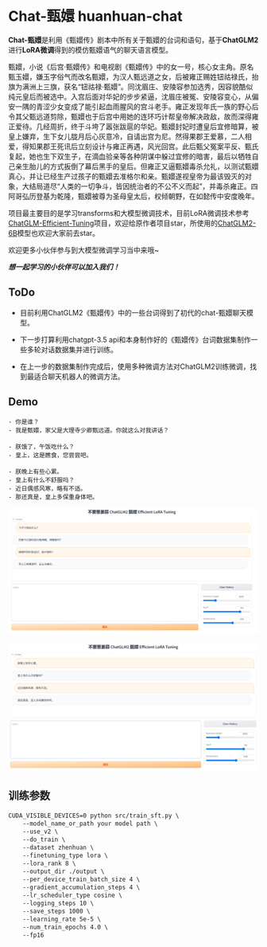 # Chat-甄嬛 huanhuan-chat

**Chat-甄嬛**是利用《甄嬛传》剧本中所有关于甄嬛的台词和语句，基于**ChatGLM2**进行**LoRA微调**得到的模仿甄嬛语气的聊天语言模型。

甄嬛，小说《后宫·甄嬛传》和电视剧《甄嬛传》中的女一号，核心女主角。原名甄玉嬛，嫌玉字俗气而改名甄嬛，为汉人甄远道之女，后被雍正赐姓钮祜禄氏，抬旗为满洲上三旗，获名“钮祜禄·甄嬛”。同沈眉庄、安陵容参加选秀，因容貌酷似纯元皇后而被选中。入宫后面对华妃的步步紧逼，沈眉庄被冤、安陵容变心，从偏安一隅的青涩少女变成了能引起血雨腥风的宫斗老手。雍正发现年氏一族的野心后令其父甄远道剪除，甄嬛也于后宫中用她的连环巧计帮皇帝解决政敌，故而深得雍正爱待。几经周折，终于斗垮了嚣张跋扈的华妃。甄嬛封妃时遭皇后宜修暗算，被皇上嫌弃，生下女儿胧月后心灰意冷，自请出宫为尼。然得果郡王爱慕，二人相爱，得知果郡王死讯后立刻设计与雍正再遇，风光回宫。此后甄父冤案平反、甄氏复起，她也生下双生子，在滴血验亲等各种阴谋中躲过宜修的暗害，最后以牺牲自己亲生胎儿的方式扳倒了幕后黑手的皇后。但雍正又逼甄嬛毒杀允礼，以测试甄嬛真心，并让已经生产过孩子的甄嬛去准格尔和亲。甄嬛遂视皇帝为最该毁灭的对象，大结局道尽“人类的一切争斗，皆因统治者的不公不义而起”，并毒杀雍正。四阿哥弘历登基为乾隆，甄嬛被尊为圣母皇太后，权倾朝野，在如懿传中安度晚年。

项目最主要目的是学习transforms和大模型微调技术，目前LoRA微调技术参考[ChatGLM-Efficient-Tuning](https://github.com/hiyouga/ChatGLM-Efficient-Tuning)项目，欢迎给原作者项目star，所使用的[ChatGLM2-6B](https://github.com/THUDM/ChatGLM2-6B)模型也欢迎大家前去star。

欢迎更多小伙伴参与到大模型微调学习当中来哦~

***想一起学习的小伙伴可以加入我们！***

## ToDo

- 目前利用ChatGLM2《甄嬛传》中的一些台词得到了初代的chat-甄嬛聊天模型。

- 下一步打算利用chatgpt-3.5 api和本身制作好的《甄嬛传》台词数据集制作一些多轮对话数据集并进行训练。

- 在上一步的数据集制作完成后，使用多种微调方法对ChatGLM2训练微调，找到最适合聊天机器人的微调方法。

## Demo

```
- 你是谁？
- 我是甄嬛，家父是大理寺少卿甄远道。你就这么对我讲话？

- 朕饿了，午饭吃什么？
- 皇上，这是瞧食，您尝尝吧。

- 朕晚上有些心累。
- 皇上有什么不舒服吗？
- 近日偶感风寒，略有不适。
- 那还真是，皇上多保重身体吧。
```

![0e82baac8066a3f573b79372c2a513d](image/0e82baac8066a3f573b79372c2a513d.png)

![image-20230710221707717](image/image-20230710221707717.png)

## 训练参数

```shell
CUDA_VISIBLE_DEVICES=0 python src/train_sft.py \
    --model_name_or_path your model path \
    --use_v2 \
    --do_train \
    --dataset zhenhuan \
    --finetuning_type lora \
    --lora_rank 8 \
    --output_dir ./output \
    --per_device_train_batch_size 4 \
    --gradient_accumulation_steps 4 \
    --lr_scheduler_type cosine \
    --logging_steps 10 \
    --save_steps 1000 \
    --learning_rate 5e-5 \
    --num_train_epochs 4.0 \
    --fp16
```
